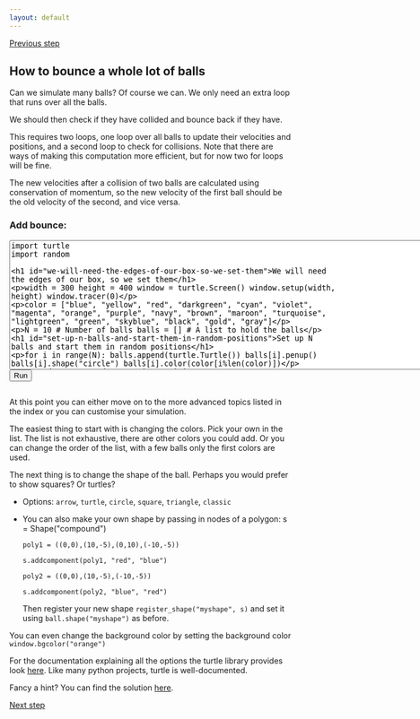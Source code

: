 ```yaml
---
layout: default
---
```


[Previous step](/durham-hackathon/bounce.html)

## How to bounce a whole lot of balls

Can we simulate many balls? Of course we can. We only need an extra loop that runs over all the balls.

We should then check if they have collided and bounce back if they have.

This requires two loops, one loop over all balls to update their velocities and positions, and a second loop to check for collisions. Note that there are ways of making this computation more efficient, but for now two for loops will be fine.

The new velocities after a collision of two balls are calculated using conservation of momentum, so the new velocity of the first ball should be the old velocity of the second, and vice versa.

<html> 
<head> 
<script src="https://ajax.googleapis.com/ajax/libs/jquery/1.9.0/jquery.min.js" type="text/javascript"></script> 
<script src="js/skulpt.min.js" type="text/javascript"></script> 
<script src="js/skulpt-stdlib.js" type="text/javascript"></script> 
</head> 

<body> 
<script type="text/javascript"> 
function outf(text) { 
    var mypre = document.getElementById("bounce-output"); 
    mypre.innerHTML = mypre.innerHTML + text; 
} 
function builtinRead(x) {
    if (Sk.builtinFiles === undefined || Sk.builtinFiles["files"][x] === undefined)
            throw "File not found: '" + x + "'";
    return Sk.builtinFiles["files"][x];
}

function runit() { 
   var prog = document.getElementById("bounce-code").value; 
   var mypre = document.getElementById("bounce-output"); 
   mypre.innerHTML = ''; 
   Sk.pre = "bounce-output";
   Sk.configure({output:outf, read:builtinRead}); 
   (Sk.TurtleGraphics || (Sk.TurtleGraphics = {})).target = 'bounce-canvas';
   var myPromise = Sk.misceval.asyncToPromise(function() {
       return Sk.importMainWithBody("<stdin>", false, prog, true);
   });
   myPromise.then(function(mod) {
       console.log('success');
   },
   function (err) {
  console.info('errorHandler', err);
  var msg = err.toString();
  }
   );
} 
</script> 

<h3>Add bounce:</h3> 
<form> 
<textarea id="bounce-code" cols="90" rows="15" onkeydown="if(event.keyCode===9){var v=this.value,s=this.selectionStart,e=this.selectionEnd;this.value=v.substring(0, s)+'\t'+v.substring(e);this.selectionStart=this.selectionEnd=s+1;return false;}">
import turtle
import random

# We will need the edges of our box, so we set them
width = 300
height = 400
window = turtle.Screen()
window.setup(width, height)
window.tracer(0)

color = ["blue",
        "yellow",
        "red",
        "darkgreen", 
        "cyan", 
        "violet",
        "magenta",
        "orange",
        "purple", 
        "navy", 
        "brown", 
        "maroon",
        "turquoise", 
        "lightgreen", 
        "green", 
        "skyblue", 
        "black", 
        "gold",
        "gray"]

N = 10 # Number of balls
balls = [] # A list to hold the balls

# Set up N balls and start them in random positions
for i in range(N):
    balls.append(turtle.Turtle())
    balls[i].penup()
    balls[i].shape("circle")
    balls[i].color(color[i%len(color)])

    # Set random starting position
    balls[i].setx(random.randint(0,height / 4))
    balls[i].sety(random.randint(0,height / 4))

# Free fall acceleration -g
g = -9.81

# Timestep size
t = 0.08

# Starting velocity is now also a list, we need one velocity per ball
ux = []
uy = []
for i in range(N):
    ux.append(0)
    uy.append(0)

while True:
    for i in range(N):
        break;
    window.update()
</textarea><br /> 
<button type="button" onclick="runit()">Run</button> 
</form> 
<pre id="bounce-output" ></pre> 
<!-- If you want turtle graphics include a canvas -->
<div id="bounce-canvas"></div> 

</body> 

</html>


At this point you can either move on to the more advanced topics listed in the index or you can customise your simulation.

The easiest thing to start with is changing the colors. Pick your own in the list. The list is not exhaustive, there are other colors you could add. Or you can change the order of the list, with a few balls only the first colors are used.

The next thing is to change the shape of the ball. Perhaps you would prefer to show squares? Or turtles?
- Options: `arrow`, `turtle`, `circle`, `square`, `triangle`, `classic`
- You can also make your own shape by passing in nodes of a polygon:
      s = Shape("compound")  
      
      poly1 = ((0,0),(10,-5),(0,10),(-10,-5))  

      s.addcomponent(poly1, "red", "blue")  

      poly2 = ((0,0),(10,-5),(-10,-5))  

      s.addcomponent(poly2, "blue", "red")  
      
  Then register your new shape `register_shape("myshape", s)` and set it using `ball.shape("myshape")` as before.

You can even change the background color by setting the background color
``window.bgcolor("orange")``

For the documentation explaining all the options the turtle library provides look [here](https://docs.python.org/3/library/turtle.html#). Like many python projects, turtle is well-documented.


Fancy a hint? You can find the solution [here](code/step4-sol.py).


[Next step](/durham-hackathon/getting-on.html)

